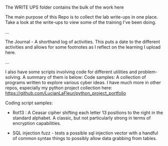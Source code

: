 The WRITE UPS folder contains the bulk of the work here

The main purpose of this Repo is to collect the lab write-ups in one place.
Take a look at the write-ups to view some of the training I've been doing.

...

The Journal -
  A shorthand log of activities. This puts a date to the different activities and allows for some footnotes as I reflect on the learning I upload here.

...

I also have some scripts involving code for different utilities and problem-solving.
A summary of them is below:
Code samples:
A collection of programs written to explore various cyber ideas.
I have much more in other repos, especially my python project collection here:
https://github.com/LucianLaFleur/python_project_portfolio

Coding script samples:

  - Rot13 : A Ceasar cipher shifting each letter 13 positions to the right in the standard alphabet. A classic, but not particularly strong in terms of encryption capabilities. 

  - SQL injection fuzz - tests a possible sql injection vector with a handful of common syntax things to possibly allow data grabbing from tables.
